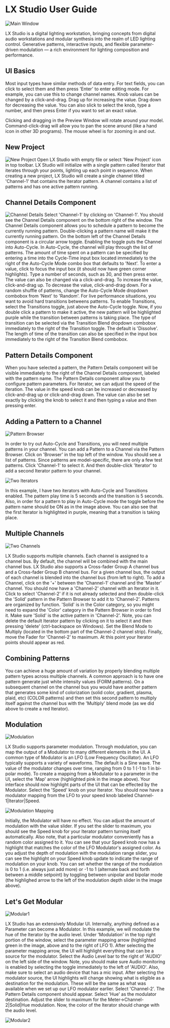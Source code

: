 LX Studio User Guide
====================
![Main Window](assets/mainwindow.jpg)

LX Studio is a digital lighting workstation, bringing concepts from digital audio workstations and modular synthesis into the realm of LED lighting control. Generative patterns, interactive inputs, and flexible parameter-driven modulation — a rich environment for lighting composition and performance.

UI Basics
---------
Most input types have similar methods of data entry.  For text fields, you can click to select them and then press 'Enter' to enter editing mode.  For example,
you can use this to change channel names.  Knob values can be changed by a click-and-drag.  Drag up for increasing the value.  Drag down for decreasing the value.
You can also slick to select the knob, type a number, and then press Enter if you want to set an exact value.

Clicking and dragging in the Preview Window will rotate around your model.  Command-click-drag will allow you to pan the scene around (like a hand icon in other
3D programs).  The mouse wheel is for zooming in and out.

New Project
-----------
![New Project](assets/newproject.jpg)
Open LX Studio with empty file or select 'New Project' icon in top toolbar.  LX Studio will initialize with a single pattern called Iterator that iterates through your points, lighting up each point in sequence.  When creating a new project, LX Studio will create a single channel titled 'Channel-1' that contains the Iterator pattern.  A channel contains a list of patterns and has one active pattern running.  

Channel Details Component
-------------------------
![Channel Details](assets/channeldetails.jpg)
Select 'Channel-1' by clicking on 'Channel-1'.  You should see the Channel Details component on the bottom right of the window.
The Channel Details component allows you to schedule a pattern to become the currently running pattern.  Double-clicking a
pattern name will make it the currently running pattern.  On the bottom left of the Channel Details component is a circular
arrow toggle.  Enabling the toggle puts the Channel into Auto-Cycle.  In Auto-Cycle, the channel will play through the list
of patterns.  The amount of time spent on a pattern can be specified by entering a time into the Cycle-Time input box located
immediately to the right of the Auto-Cycle Mode combo box that defaults to 'Next'.  To enter a value, click to focus the
input box (it should now have green corner highlights).  Type a number of seconds, such as 30, and then press enter.  The value
can also be changed via a click-and-drag.  To increase the value, click-and-drag up.  To decrease the value, click-and-drag down.
For a random shuffle of patterns, change the Auto-Cycle Mode dropdown combobox from 'Next' to 'Random'.  For live performance
situations, you want to avoid hard transitions betweens patterns.  To enable Transitions, select the Transitions toggle, just
above the Auto-Cycle toggle.  Now, if you double click a pattern to make it active, the new pattern will be highlighted purple
while the transition between patterns is taking place.  The type of transition can be selected via the Transition Blend dropdown
combobox immediately to the right of the Transition toggle.  The default is 'Dissolve'.  The length of time of the transition
can also be specified in the input box immediately to the right of the Transition Blend combobox.

Pattern Details Component
-------------------------
When you have selected a pattern, the Pattern Details component will be visible immediately to the right of the Channel Details
component, labeled with the pattern name.  The Pattern Details component allow you to configure pattern parameters.  For Iterator,
we can adjust the speed of the iteration.  The value in the speed knob can be increased or decreased by click-and-drag up or
click-and-drag down.  The value can also be set exactly by clicking the knob to select it and then typing a value and then pressing
enter.

Adding a Pattern to a Channel
-----------------------------
![Pattern Browser](assets/patternbrowser.jpg)

In order to try out Auto-Cycle and Transitions, you will need multiple patterns in your channel.  You can add a Pattern to a Channel
via the Pattern Browser.  Click on 'Browser' in the top left of the window.  You should see a list of patterns.  Since patterns
are model-specific, there are only a few test patterns.  Click 'Channel-1' to select it.  And then double-click 'Iterator' to add
a second Iterator pattern to your channel.

![Two Iterators](assets/twoiterators.jpg)

In this example, I have two iterators with Auto-Cycle and Transitions enabled.  The pattern play time is 5 seconds and the transition
is 5 seconds.  Also, in order for a pattern to play in Auto-Cycle mode the toggle before the pattern name should be ON as in the
image above.  You can also see that the first Iterator is highlighted in purple, meaning that a transition is taking place.


Multiple Channels
-----------------
![Two Channels](assets/twochannels.jpg)

LX Studio supports multiple channels.  Each channel is assigned to a channel bus.  By default, the channel will be combined with the
main channel bus.  LX Studio also supports a Cross-fader Group A channel bus and a Cross-fader Group B channel bus.  For a given
channel bus, the output of each channel is blended into the channel bus (from left to right).  To add a Channel, click on the '+'
between the 'Channel-1' channel and the 'Master' channel.  You should now have a 'Channel-2' channel with an Iterator in it.  Click to
select 'Channel-2' if it is not already selected and then double-click the 'Solid' pattern in the Pattern Browser to add it to 'Channel-2'.
Patterns are organized by function.  'Solid' is in the Color category, so you might need to expand the 'Color' category in the Pattern Browser
in order to find it.  Make sure 'Solid' is the active pattern in 'Channel-2'.  Note, you can delete the default Iterator pattern by
clicking on it to select it and then pressing 'delete' (ctrl-backspace on Windows).  Set the Blend Mode to Multiply (located in the
bottom part of the Channel-2 channel strip).  Finally, move the Fader for 'Channel-2' to maximum.  At this point your Iterator points
should appear as red.

Combining Patterns
------------------
You can achieve a huge amount of variation by properly blending multiple pattern types across multiple channels.  A common approach is
to have one pattern generate just white intensity values (FORM patterns).  On a subsequent channel on the channel bus you would have
another pattern that generates some kind of colorization (solid color, gradient, plasma, plaid, etc) (COLOR patterns)
and then set this second pattern to multiply itself against the channel bus with the 'Multiply' blend mode  (as we did above to
create a red Iterator).

Modulation
----------
![Modulation](assets/modulation.jpg)

LX Studio supports parameter modulation.  Through modulation, you can map the output of a Modulator to many different elements in
the UI.  A common type of Modulator is an LFO (Low Frequency Oscillator).  An LFO typically supports a variety of waveforms.  The
default is a Sine wave.  The value of the modulator changes over time, ranging from 0 to 1 (-1 to 1 in bi-polar mode).  To create
a mapping from a Modulator to a parameter in the UI, select the 'Map' arrow (highlighted pink in the image above).  Your interface
should now highlight parts of the UI that can be effected by the Modulator.  Select the 'Speed' knob on your Iterator.  You
should now have a modulator mapping from the LFO to your speed knob labeled Channel-1|Iterator|Speed.

![Modulation Mapping](assets/modulationmapping.jpg)

Initially, the Modulator will have no effect.  You can adjust the amount of modulation with the value slider.  If you set the slider
to maximum, you should see the Speed knob for your Iterator pattern turning itself automatically.  Also note, that a particular
modulator conveniently has a random color assigned to it.  You can see that your Speed knob now has a highlight that matches
the color of the LFO Modulator's assigned color.  As you adjust the depth of modulation with the modulation range slider, you
can see the highlight on your Speed knob update to indicate the range of modulation on your knob.  You can set whether the
range of the modulation is 0 to 1 (i.e. always just add more) or -1 to 1 (alternate back and forth between a middle setpoint)
by toggling between unipolar and bipolar mode (the highlighed arrow to the left of the modulation depth slider in the image
above).

Let's Get Modular
-----------------
![Modular1](assets/modular1.jpg)

LX Studio has an extensively Modular UI.  Internally, anything defined as a Parameter can become a Modulator.  In this example,
we will modulate the hue of the Iterator by the audio level.  Under 'Modulation' in the top right portion of the window,
select the parameter mapping arrow (highlighted green in the image, above and to the right of LFO 1).  After selecting the parameter
mapping arrow, the UI will highlight everything that can be a source for the modulator.  Select the Audio Level bar to the right of
'AUDIO' on the left side of the window.  Note, you should make sure Audio monitoring is enabled by selecting the toggle immediately
to the left of 'AUDIO'.  Also, make sure to select an audio device that has a mic input.  After selecting the modulator source,
the UI highlights will change showing what is eligible as a destination for the modulation.  These will be the same as what
was available when we set up our LFO modulator earlier.  Select 'Channel-2'.  The Pattern Details component should appear.
Select 'Hue' as the modulator destination.  Adjust the slider to maximum for the Meter->Channel-2|Solid|Hue modulation.
Now, the color of the Iterator should change with the audio level.

![Modular2](assets/modular2.jpg)




